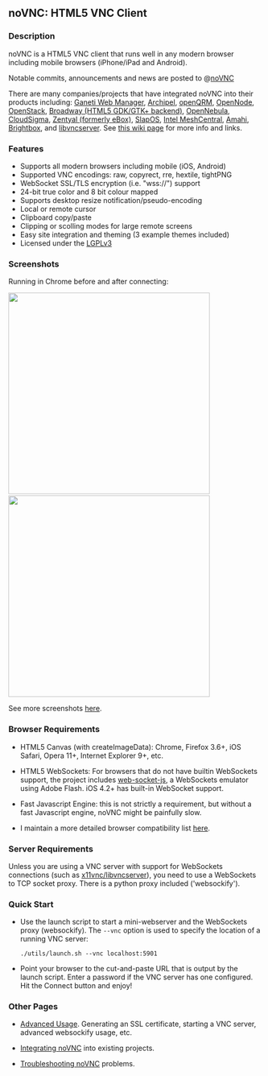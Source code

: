 ## noVNC: HTML5 VNC Client


### Description

noVNC is a HTML5 VNC client that runs well in any modern browser
including mobile browsers (iPhone/iPad and Android).

Notable commits, announcements and news are posted to
@<a href="http://www.twitter.com/noVNC">noVNC</a>

There are many companies/projects that have integrated noVNC into
their products including: [Ganeti Web Manager](http://code.osuosl.org/projects/ganeti-webmgr), [Archipel](http://archipelproject.org), [openQRM](http://www.openqrm.com/), [OpenNode](http://www.opennodecloud.com/), [OpenStack](http://www.openstack.org), [Broadway (HTML5 GDK/GTK+ backend)](http://blogs.gnome.org/alexl/2011/03/15/gtk-html-backend-update/), [OpenNebula](http://opennebula.org/), [CloudSigma](http://www.cloudsigma.com/), [Zentyal (formerly eBox)](http://www.zentyal.org/), [SlapOS](http://www.slapos.org), [Intel MeshCentral](https://meshcentral.com), [Amahi](http://amahi.org), [Brightbox](http://brightbox.com/), and [libvncserver](http://libvncserver.sourceforge.net). See [this wiki page](https://github.com/kanaka/noVNC/wiki/ProjectsCompanies-using-noVNC) for more info and links.


### Features

* Supports all modern browsers including mobile (iOS, Android)
* Supported VNC encodings: raw, copyrect, rre, hextile, tightPNG
* WebSocket SSL/TLS encryption (i.e. "wss://") support
* 24-bit true color and 8 bit colour mapped
* Supports desktop resize notification/pseudo-encoding
* Local or remote cursor
* Clipboard copy/paste
* Clipping or scolling modes for large remote screens
* Easy site integration and theming (3 example themes included)
* Licensed under the [LGPLv3](http://www.gnu.org/licenses/lgpl.html)



### Screenshots

Running in Chrome before and after connecting:

<img src="http://kanaka.github.com/noVNC/img/noVNC-5.png" width=400>&nbsp;<img src="http://kanaka.github.com/noVNC/img/noVNC-7.jpg" width=400>

See more screenshots <a href="http://kanaka.github.com/noVNC/screenshots.html">here</a>.


### Browser Requirements

* HTML5 Canvas (with createImageData): Chrome, Firefox 3.6+, iOS
  Safari, Opera 11+, Internet Explorer 9+, etc.

* HTML5 WebSockets: For browsers that do not have builtin
  WebSockets support, the project includes
  <a href="http://github.com/gimite/web-socket-js">web-socket-js</a>,
  a WebSockets emulator using Adobe Flash. iOS 4.2+ has built-in
  WebSocket support.

* Fast Javascript Engine: this is not strictly a requirement, but
  without a fast Javascript engine, noVNC might be painfully slow.

* I maintain a more detailed browser compatibility list <a
  href="https://github.com/kanaka/noVNC/wiki/Browser-support">here</a>.


### Server Requirements

Unless you are using a VNC server with support for WebSockets
connections (such as [x11vnc/libvncserver](http://libvncserver.sourceforge.net/)),
you need to use a WebSockets to TCP socket proxy. There is
a python proxy included ('websockify').


### Quick Start

* Use the launch script to start a mini-webserver and the WebSockets
  proxy (websockify). The `--vnc` option is used to specify the location of
  a running VNC server:

    `./utils/launch.sh --vnc localhost:5901`

* Point your browser to the cut-and-paste URL that is output by the
  launch script. Enter a password if the VNC server has one
  configured. Hit the Connect button and enjoy!


### Other Pages

* [Advanced Usage](https://github.com/kanaka/noVNC/wiki/Advanced-usage). Generating an SSL
  certificate, starting a VNC server, advanced websockify usage, etc.

* [Integrating noVNC](https://github.com/kanaka/noVNC/wiki/Integration) into existing projects.

* [Troubleshooting noVNC](https://github.com/kanaka/noVNC/wiki/Troubleshooting) problems.


